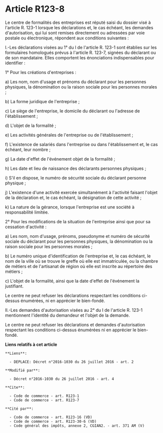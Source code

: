 # Article R123-8

Le centre de formalités des entreprises est réputé saisi du dossier visé à l'article R. 123-1 lorsque les déclarations et, le
cas échéant, les demandes d'autorisation, qui lui sont remises directement ou adressées par voie postale ou électronique,
répondent aux conditions suivantes : 

I.-Les déclarations visées au 1° du I de l'article R. 123-1 sont établies sur les formulaires homologués prévus à l'article
R. 123-7, signées du déclarant ou de son mandataire. Elles comportent les énonciations indispensables pour identifier : 

1° Pour les créations d'entreprises : 

a) Les nom, nom d'usage et prénoms du déclarant pour les personnes physiques, la dénomination ou la raison sociale pour les
personnes morales ; 

b) La forme juridique de l'entreprise ; 

c) Le siège de l'entreprise, le domicile du déclarant ou l'adresse de l'établissement ; 

d) L'objet de la formalité ; 

e) Les activités générales de l'entreprise ou de l'établissement ; 

f) L'existence de salariés dans l'entreprise ou dans l'établissement et, le cas échéant, leur nombre ; 

g) La date d'effet de l'événement objet de la formalité ; 

h) Les date et lieu de naissance des déclarants personnes physiques ; 

i) S'il en dispose, le numéro de sécurité sociale du déclarant personne physique ; 

j) L'existence d'une activité exercée simultanément à l'activité faisant l'objet de la déclaration et, le cas échéant, la
désignation de cette activité ; 

k) La nature de la gérance, lorsque l'entreprise est une société à responsabilité limitée.

2° Pour les modifications de la situation de l'entreprise ainsi que pour sa cessation d'activité : 

a) Les nom, nom d'usage, prénoms, pseudonyme et numéro de sécurité sociale du déclarant pour les personnes physiques, la
dénomination ou la raison sociale pour les personnes morales ; 

b) Le numéro unique d'identification de l'entreprise et, le cas échéant, le nom de la ville où se trouve le greffe où elle
est immatriculée, ou la chambre de métiers et de l'artisanat de région où elle est inscrite au répertoire des métiers ; 

c) L'objet de la formalité, ainsi que la date d'effet de l'événement la justifiant. 

Le centre ne peut refuser les déclarations respectant les conditions ci-dessus énumérées, ni en apprécier le bien-fondé. 

II.-Les demandes d'autorisation visées au 2° du I de l'article R. 123-1 mentionnent l'identité du demandeur et l'objet de la
demande. 

Le centre ne peut refuser les déclarations et demandes d'autorisation respectant les conditions ci-dessus énumérées ni en
apprécier le bien-fondé.

**Liens relatifs à cet article**

	**Liens**:

	  - DEPLACE: Décret n°2016-1030 du 26 juillet 2016 - art. 2

	**Modifié par**:

	  - Décret n°2016-1030 du 26 juillet 2016 - art. 4

	**Cite**:

	  - Code de commerce - art. R123-1
	  - Code de commerce - art. R123-7

	**Cité par**:

	  - Code de commerce - art. R123-16 (VD)
	  - Code de commerce - art. R123-30-6 (VD)
	  - Code général des impôts, annexe 2, CGIAN2. - art. 371 AM (V)
